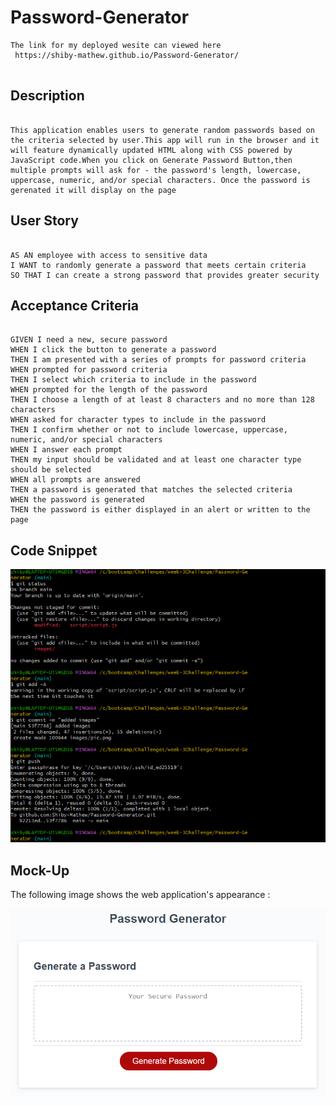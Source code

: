 # Password-Generator

```
The link for my deployed wesite can viewed here
 https://shiby-mathew.github.io/Password-Generator/


```

## Description

```

This application enables users to generate random passwords based on the criteria selected by user.This app will run in the browser and it will feature dynamically updated HTML along with CSS powered by JavaScript code.When you click on Generate Password Button,then multiple prompts will ask for - the password's length, lowercase, uppercase, numeric, and/or special characters. Once the password is gerenated it will display on the page

```

## User Story

```

AS AN employee with access to sensitive data
I WANT to randomly generate a password that meets certain criteria
SO THAT I can create a strong password that provides greater security

```

## Acceptance Criteria

```

GIVEN I need a new, secure password
WHEN I click the button to generate a password
THEN I am presented with a series of prompts for password criteria
WHEN prompted for password criteria
THEN I select which criteria to include in the password
WHEN prompted for the length of the password
THEN I choose a length of at least 8 characters and no more than 128 characters
WHEN asked for character types to include in the password
THEN I confirm whether or not to include lowercase, uppercase, numeric, and/or special characters
WHEN I answer each prompt
THEN my input should be validated and at least one character type should be selected
WHEN all prompts are answered
THEN a password is generated that matches the selected criteria
WHEN the password is generated
THEN the password is either displayed in an alert or written to the page

```

## Code Snippet

![The Git bash code .](./images/code.png)

## Mock-Up

The following image shows the web application's appearance :

![This is Password-Generator](./images/pic.png)
